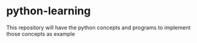 # python-learning
This repository will have the python concepts and programs to implement those concepts as example
